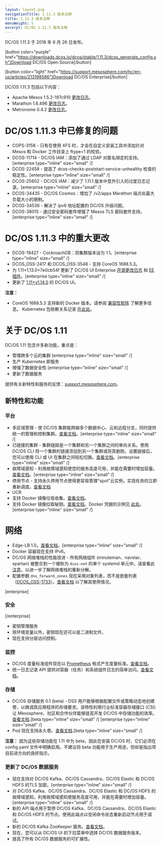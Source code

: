 ```yaml
---
layout: layout.pug
navigationTitle: 1.11.3 版本注释
title: 1.11.3 版本注释
menuWeight: 5
excerpt: DC/OS 1.11.3 版本注释
---
```


DC/OS 1.11.3 于 2018 年 6 月 26 日发布。

[button color="purple" href="https://downloads.dcos.io/dcos/stable/1.11.3/dcos_generate_config.sh"]Download DC/OS Open Source[/button]

[button color="light" href="https://support.mesosphere.com/hc/en-us/articles/213198586"]Download DC/OS Enterprise[/button]

DC/OS 1.11.3 包括以下内容：

- Apache Mesos 1.5.2-197c910 [更改日志](https://github.com/apache/mesos/blob/197c910/CHANGELOG)。
- Marathon 1.6.496 [更改日志](https://github.com/dcos/dcos/blob/1.11.3/packages/marathon/buildinfo.json)。
- Metronome 0.4.2 [更改日志](https://github.com/dcos/metronome/releases/tag/v0.4.2)。


# DC/OS 1.11.3 中已修复的问题

- COPS-3158 - 只有在使用 XFS 时，才会在自定义安装工具中添加针对 Mesos 和 Docker 工作目录上 ftype=1 的校验。
- DCOS-11714 - DC/OS IAM：添加了通过 LDAP 对匿名绑定的支持。[enterprise type="inline" size="small" /]
- DCOS-22458 - 提高了 dcos-checks-poststart-service-unhealthy 检查的稳定性。[enterprise type="inline" size="small" /]
- DCOS-25602 - DC/OS IAM：减少了 1.11.1 版本中意外引入的过度日志记录。[enterprise type="inline" size="small" /]
- DCOS-34435 - DC/OS Cosmos：增加了 /v2/apps Marathon 端点处最大负载大小的限制。
- DCOS-34536 - 解决了 ipv6 地址配置的 DC/OS 升级问题。
- DCOS-38015 - 通过安全密码套件增强了 Mesos TLS 密码套件支持。[enterprise type="inline" size="small" /]

# DC/OS 1.11.3 中的重大更改

- DCOS-19427 - CockroachDB：将集群版本设为 1.1。[enterprise type="inline" size="small" /]
- DCOS_OSS-2417 和 DCOS_OSS-3548 - 支持 CoreOS 1688.5.3。
- 为 1.11+1.13.0+7e0cb54f 更新了 DC/OS UI Enterprise [开源更改日志](https://github.com/dcos/dcos-ui/blob/1.11%2Bv1.13.0/CHANGELOG.md) 和 [EE 插件](https://github.com/mesosphere/dcos-ui-plugins-private/compare/v1.11.1...1.11+1.13.0+7e0cb54f)。[enterprise type="inline" size="small" /]
- 更新了 [1.11+v1.14.0](https://github.com/dcos/dcos-ui/blob/1.11+v1.14.0/CHANGELOG.md) 的 DC/OS UI。


**注意：** 
- CoreOS 1688.5.3 支持新的 Docker 版本。请参阅 [兼容性矩阵](https://docs.mesosphere.com/version-policy/) 了解更多信息。
Kubernetes 包依赖关系记录 [在此处](https://docs.mesosphere.com/services/kubernetes/1.2.0-1.10.5/install)。


# 关于 DC/OS 1.11

DC/OS 1.11 包含许多新功能，重点是：
- 管理跨多个云的集群 [enterprise type="inline" size="small" /]
- 生产 Kubernetes 即服务
- 增强了数据安全性 [enterprise type="inline" size="small" /]
- 更新了数据服务

提供有关新特性和服务的反馈：[support.mesosphere.com](https://support.mesosphere.com)。


## 新特性和功能

### 平台
- 多区域管理 - 使 DC/OS 集群能跨越多个数据中心、云和远程分支，同时提供统一的管理和控制集群。[查看文档](/dcos/cn/1.11/deploying-services/fault-domain-awareness/)。[enterprise type="inline" size="small" /]
- 已链接的集群 - 集群链路是一个集群和另一个集群之间的单向关系。使用 DC/OS CLI 将一个集群的链接添加到另一个集群或将其删除。设置链接后，您可以使用 CLI 或 UI 在集群之间轻松切换。[查看文档](/dcos/cn/1.11/administering-clusters/multiple-clusters/cluster-links/)。[enterprise type="inline" size="small" /]
 - 故障域感知 - 利用故障域感知使您的服务高度可用，并能在需要时增加容量。[查看文档](/dcos/cn/1.11/deploying-services/fault-domain-awareness/)。[enterprise type="inline" size="small" /]
- 停用节点 - 支持永久停用节点使得更容易管理“spot”云实例，实现任务的立即重新调度。[查看文档](/dcos/cn/1.11/hybrid-cloud/features/decommission-nodes/)
- UCR
 - 支持 Docker 镜像垃圾收集。[查看文档](/dcos/cn/1.11/deploying-services/containerizers/)。
 - 支持 Docker 镜像拉取秘钥。[查看文档](/dcos/cn/1.11/deploying-services/containerizers/)。Docker 凭据的示例见 [此处](/dcos/cn/1.11/installing/production/deploying-dcos/configuration/examples/#docker-credentials)。[enterprise type="inline" size="small" /]

# 网络
- Edge-LB 1.0。[查看文档](https://docs.mesosphere.com/services/edge-lb/1.0/)。[enterprise type="inline" size="small" /]
- Docker 容器现在支持 IPv6。
- DC/OS 网络堆栈的性能改进 - 所有网络组件 (minuteman、navstar、spartan) 被整合到一个被称为 `dcos-net` 的单个 systemd 单元中。请查看此 [注意](/dcos/cn/1.11/networking/#a-note-on-software-re-architecture)，以进一步了解网络堆栈的重新分解。
- 配置参数 `dns_forward_zones` 现在采用对象列表，而不是嵌套列表（[DCOS_OSS-1733](https://jira.mesosphere.com/browse/DCOS_OSS-1733)）。[查看文档](/dcos/cn/1.11/installing/production/advanced-configuration/configuration-reference/#dns-forward-zones) 以了解其使用情况。

[enterprise]
### 安全
[/enterprise]
- 密钥管理服务
 - 除环境变量以外，密钥现在还可以是二进制文件。
 - 现在支持分层访问控制。

### 监控
- DC/OS 度量标准组件现在以 [Prometheus](https://prometheus.io/docs/instrumenting/exposition_formats/) 格式产生度量标准。[查看文档](/dcos/cn/1.11/metrics/)。
- 统一日志记录 API 提供对容器（任务）和系统组件日志的简单访问。[查看文档](/dcos/cn/1.11/monitoring/logging/logging-api/logging-v2/)。

### 存储
- DC/OS 存储服务 0.1 (beta) - DSS 用户能够根据配置文件或策略动态地创建卷，以微调其应用程序的存储要求。该特性利用行业标准容器存储接口 (CSI) 让 Mesosphere、社区和合作伙伴能够提高开发 DC/OS 中存储功能的效率。[查看文档](https://docs.mesosphere.com/services/beta-storage/0.1.0-beta/).[beta type="inline" size="small" /] [enterprise type="inline" size="small" /]
- Pod 现在支持永久卷。[查看文档](/dcos/cn/1.11/deploying-services/pods/).[beta type="inline" size="small" /]

**注意：** 因为这些存储功能在 1.11 中为 beta，因此在安装 DC/OS 时，它们必须在config.yaml 文件中明确启用。不建议将 beta 功能用于生产用途，但却是指出项目前进方向的良好指示。

### 更新了 DC/OS 数据服务
- 现在支持对 DC/OS Kafka、DC/OS Cassandra、DC/OS Elastic 和 DC/OS HDFS 的TLS 加密。[enterprise type="inline" size="small" /]
- 对 DC/OS Kafka、DC/OS Cassandra、DC/OS Elastic 和 DC/OS HDFS 的故障域感知。利用故障域感知使服务高度可用，并能在需要时增加容量。[enterprise type="inline" size="small" /]
- 新的 API 端点用于暂停 DC/OS Kafka、DC/OS Cassandra、DC/OS Elastic 和 DC/OS HDFS 的节点。使用此端点以空闲命令状态重新启动节点用于调试。
- 新的 DC/OS Kafka ZooKeeper 服务。[查看文档](/dcos/cn/services/kafka-zookeeper/)。
- 现在，您可以从 DC/OS UI 的下拉菜单中选择 DC/OS 数据服务版本。
- 提高了所有 DC/OS 数据服务的可扩展性。


